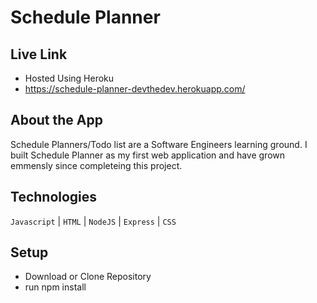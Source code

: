 # Schedule Planner

## Live Link

- Hosted Using Heroku
- https://schedule-planner-devthedev.herokuapp.com/

## About the App

Schedule Planners/Todo list are a Software Engineers learning ground. I built Schedule Planner as my first web application and have grown emmensly since completeing this project.

## Technologies

`Javascript` | `HTML` | `NodeJS` | `Express` | `CSS`

## Setup

- Download or Clone Repository
- run npm install
